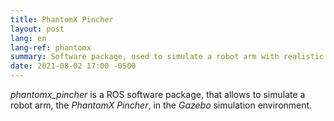 ```yaml
---
title: PhantomX Pincher
layout: post
lang: en
lang-ref: phantomx
summary: Software package, used to simulate a robot arm with realistic physics.
date: 2021-08-02 17:00 -0500
---
```


*phantomx_pincher* is a ROS software package, that allows to simulate a robot arm, the *PhantomX Pincher*, in the *Gazebo* simulation environment.
